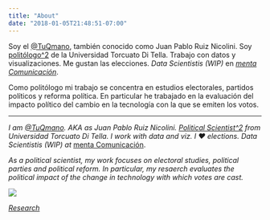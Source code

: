 ```yaml
---
title: "About"
date: "2018-01-05T21:48:51-07:00"
---
```


Soy el [@TuQmano](https://www.twitter.com/tuqmano), también conocido como Juan Pablo Ruiz Nicolini. Soy [politólogo^2](https://utdt.academia.edu/JuanPabloRuizNicolini) de la Universidad Torcuato Di Tella. Trabajo con datos y visualizaciones. Me gustan las elecciones. _Data Scientistis (WIP)_ en [*menta Comunicación*](http://mentacomunicacion.com.ar/bigdata/). 

Como politólogo mi trabajo se concentra en estudios electorales, partidos políticos y reforma política. En particular he trabajado en la evaluación del impacto político del cambio en la tecnología con la que se emiten los votos. 

---

_I am [@TuQmano](https://www.twitter.com/tuqmano). AKA as Juan Pablo Ruiz Nicolini. [Political Scientist^2](https://utdt.academia.edu/JuanPabloRuizNicolini) from Universidad Torcuato Di Tella. I work with data and viz. I ❤️ elections._ _Data Scientistis (WIP) at_ [menta Comunicación](http://mentacomunicacion.com.ar/bigdata/). 

_As a political scientist, my work focuses on electoral studies, political parties and political reform. In particular, my resaerch evaluates the political impact of the change in technology with which votes are cast._

![](https://www.researchgate.net/profile/Juan_Ruiz_Nicolini/publication/322663247/figure/fig1/AS:586008689127424@1516726767313/Figura-1-Analisis-de-doble-diferencia-Impacto-de-un-nuevo-sistema-de-votacion-en-la_W640.jpg)

[*Research*](https://www.researchgate.net/profile/Juan_Ruiz_Nicolini/research)
